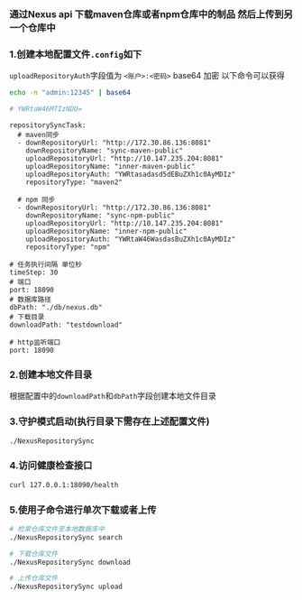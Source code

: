 ### 通过Nexus api 下载maven仓库或者npm仓库中的制品 然后上传到另一个仓库中

### 1.创建本地配置文件`.config`如下
`uploadRepositoryAuth`字段值为 `<账户>:<密码>` base64 加密 以下命令可以获得
```bash
echo -n "admin:12345" | base64 

# YWRtaW46MTIzNDU=
```
```
repositorySyncTask:
  # maven同步
  - downRepositoryUrl: "http://172.30.86.136:8081"
    downRepositoryName: "sync-maven-public"
    uploadRepositoryUrl: "http://10.147.235.204:8081"
    uploadRepositoryName: "inner-maven-public"
    uploadRepositoryAuth: "YWRtasadasd5dEBuZXh1c0AyMDIz"
    repositoryType: "maven2"
    
  # npm 同步
  - downRepositoryUrl: "http://172.30.86.136:8081"
    downRepositoryName: "sync-npm-public"
    uploadRepositoryUrl: "http://10.147.235.204:8081"
    uploadRepositoryName: "inner-npm-public"
    uploadRepositoryAuth: "YWRtaW46WasdasBuZXh1c0AyMDIz"
    repositoryType: "npm"

# 任务执行间隔 单位秒
timeStep: 30
# 端口
port: 18090
# 数据库路径
dbPath: "./db/nexus.db"
# 下载目录
downloadPath: "testdownload"

# http监听端口
port: 18090
```
### 2.创建本地文件目录
根据配置中的`downloadPath`和`dbPath`字段创建本地文件目录

### 3.守护模式启动(执行目录下需存在上述配置文件)
```bash
./NexusRepositorySync
```
### 4.访问健康检查接口
```bash
curl 127.0.0.1:18090/health
```
### 5.使用子命令进行单次下载或者上传
```bash
# 检索仓库文件至本地数据库中
./NexusRepositorySync search

# 下载仓库文件
./NexusRepositorySync download

# 上传仓库文件
./NexusRepositorySync upload
```

